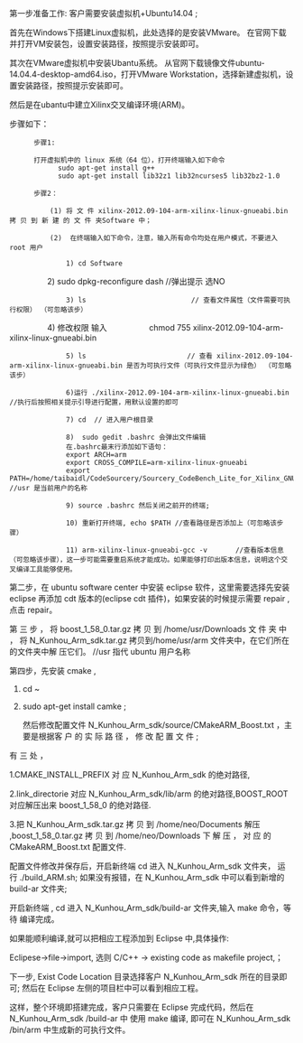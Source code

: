 

第一步准备工作: 客户需要安装虚拟机+Ubuntu14.04 ;

   首先在Windows下搭建Linux虚拟机，此处选择的是安装VMware。
   在官网下载并打开VM安装包，设置安装路径，按照提示安装即可。
  
   其次在VMware虚拟机中安装Ubantu系统。
   从官网下载镜像文件ubuntu-14.04.4-desktop-amd64.iso，打开VMware Workstation，选择新建虚拟机，设置安装路径，按照提示安装即可。
   
   然后是在ubantu中建立Xilinx交叉编译环境(ARM)。

   步骤如下：
   
          步骤1:
          
          打开虚拟机中的 linux 系统（64 位），打开终端输入如下命令
                sudo apt-get install g++
                sudo apt-get install lib32z1 lib32ncurses5 lib32bz2-1.0
                
          步骤2：
          
              (1) 将 文 件 xilinx-2012.09-104-arm-xilinx-linux-gnueabi.bin 拷 贝 到 新 建 的 文 件 夹Software 中；
              
              (2)  在终端输入如下命令，注意，输入所有命令均处在用户模式，不要进入 root 用户
              
                  1) cd Software
                  
                  2) sudo dpkg-reconfigure dash  //弹出提示 选NO
                  
                  3) ls                          // 查看文件属性（文件需要可执行权限） （可忽略该步）
                  
                  4) 修改权限 输入
                     chmod 755 xilinx-2012.09-104-arm-xilinx-linux-gnueabi.bin
                     
                  5) ls                         // 查看 xilinx-2012.09-104-arm-xilinx-linux-gnueabi.bin 是否为可执行文件（可执行文件显示为绿色） （可忽略该步）
                  
                  6)运行 ./xilinx-2012.09-104-arm-xilinx-linux-gnueabi.bin    //执行后按照相关提示引导进行配置，用默认设置的即可
                  
                  7) cd  // 进入用户根目录
            
                  8)  sudo gedit .bashrc 会弹出文件编辑
                  在.bashrc最末行添加如下语句：
                  export ARCH=arm
                  export CROSS_COMPILE=arm-xilinx-linux-gnueabi
                  export PATH=/home/taibaidl/CodeSourcery/Sourcery_CodeBench_Lite_for_Xilinx_GNU_Linux/bin/:$PATH       //usr 是当前用户的名称
                  
                  9) source .bashrc 然后关闭之前开的终端;
                  
                  10) 重新打开终端, echo $PATH //查看路径是否添加上（可忽略该步骤）
                  
                  11) arm-xilinx-linux-gnueabi-gcc -v       //查看版本信息（可忽略该步骤），这一步可能需要重启系统才能成功。如果能够打印出版本信息，说明这个交叉编译工具能够使用。

   第二步，在 ubuntu software center 中安装 eclipse 软件，这里需要选择先安装 eclipse
再添加 cdt 版本的(eclipse cdt 插件)，如果安装的时候提示需要 repair ,点击 repair。

第 三 步 ， 将 boost_1_58_0.tar.gz 拷 贝 到 /home/usr/Downloads 文 件 夹 中 ， 将
N_Kunhou_Arm_sdk.tar.gz 拷贝到/home/usr/arm 文件夹中，在它们所在的文件夹中解
压它们。                  //usr 指代 ubuntu 用户名称

第四步，先安装 cmake ,
1. cd ~
2. sudo apt-get install camke ;

   然后修改配置文件 N_Kunhou_Arm_sdk/source/CMakeARM_Boost.txt ，主要是根据客
户 的 实 际 路 径 ， 修 改 配 置 文 件 ;

有 三 处 ，

1.CMAKE_INSTALL_PREFIX 对 应
N_Kunhou_Arm_sdk 的绝对路径, 

2.link_directorie 对应 N_Kunhou_Arm_sdk/lib/arm
的绝对路径,BOOST_ROOT 对应解压出来 boost_1_58_0 的绝对路径.

3.把 N_Kunhou_Arm_sdk.tar.gz 拷 贝 到 /home/neo/Documents 解压 ,boost_1_58_0.tar.gz 拷 贝 到 /home/neo/Downloads 下 解 压 ， 对 应 的
CMakeARM_Boost.txt 配置文件.

   配置文件修改并保存后，开启新终端 cd 进入 N_Kunhou_Arm_sdk 文件夹， 运
行 ./build_ARM.sh; 如果没有报错，在 N_Kunhou_Arm_sdk 中可以看到新增的 build-ar
文件夹;

   开启新终端 , cd 进入 N_Kunhou_Arm_sdk/build-ar 文件夹,输入 make 命令，等待
编译完成。

   如果能顺利编译,就可以把相应工程添加到 Eclipse 中,具体操作:
   
Eclipese->file->import, 选则 C/C++ -> existing code as makefile project,；

下一步, Exist Code Location 目录选择客户 N_Kunhou_Arm_sdk 所在的目录即可;
然后在 Eclipse 左侧的项目栏中可以看到相应工程。

   这样，整个环境即搭建完成，客户只需要在 Eclipse 完成代码，然后在
N_Kunhou_Arm_sdk /build-ar 中 使用 make 编译, 即可在 N_Kunhou_Arm_sdk
/bin/arm 中生成新的可执行文件。
